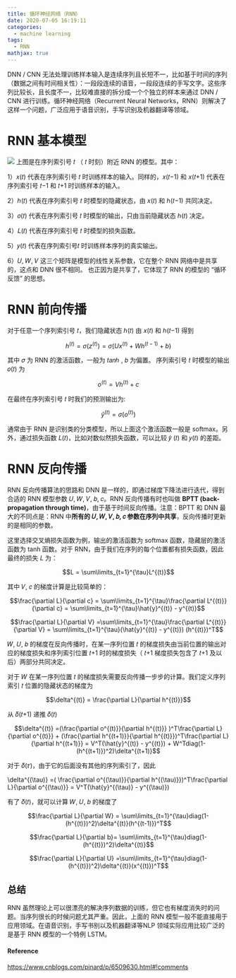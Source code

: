 ```yaml
---
title: 循环神经网络（RNN）
date: 2020-07-05 16:19:11
categories:
  - machine learning
tags:
  - RNN
mathjax: true
---
```


DNN / CNN 无法处理训练样本输入是连续序列且长短不一，比如基于时间的序列（数据之间有时间相关性）：一段段连续的语音，一段段连续的手写文字。这些序列比较长，且长度不一，比较难直接的拆分成一个个独立的样本来通过 DNN / CNN 进行训练。循环神经网络（Recurrent Neural Networks，RNN）则解决了这样一个问题，广泛应用于语音识别，手写识别及机器翻译等领域。
<!--more-->

# RNN 基本模型

![](markdown-img-paste-20200705162222486.png)
上图是在序列索引号 𝑡 （ 𝑡 时刻）附近 RNN 的模型。其中：

1）𝑥(𝑡) 代表在序列索引号 𝑡 时训练样本的输入。同样的，𝑥(𝑡−1) 和 𝑥(𝑡+1) 代表在序列索引号 𝑡−1 和 𝑡+1 时训练样本的输入。

2）ℎ(𝑡) 代表在序列索引号 𝑡 时模型的隐藏状态，由 𝑥(𝑡) 和 ℎ(𝑡−1) 共同决定。

3）𝑜(𝑡) 代表在序列索引号 𝑡 时模型的输出，只由当前隐藏状态 ℎ(𝑡) 决定。

4）𝐿(𝑡) 代表在序列索引号 𝑡 时模型的损失函数。

5）𝑦(𝑡) 代表在序列索引号𝑡 时训练样本序列的真实输出。

6）𝑈, 𝑊, 𝑉 这三个矩阵是模型的线性关系参数，它在整个 RNN 网络中是共享的，这点和 DNN 很不相同。 也正因为是共享了，它体现了 RNN 的模型的 “循环反馈” 的思想。　　

# RNN 前向传播
对于任意一个序列索引号 𝑡，我们隐藏状态 ℎ(𝑡) 由 𝑥(𝑡) 和 ℎ(𝑡−1) 得到

$$ h^{(t)} = \sigma(z^{(t)}) = \sigma(Ux^{(t)} + Wh^{(t-1)} +b ) $$

其中 𝜎 为 RNN 的激活函数，一般为 𝑡𝑎𝑛ℎ , 𝑏 为偏置。
序列索引号 𝑡 时模型的输出 𝑜(𝑡) 为

$$o^{(t)} = Vh^{(t)} +c$$

在最终在序列索引号 𝑡 时我们的预测输出为:

$$\hat{y}^{(t)} = \sigma(o^{(t)})$$

通常由于 RNN 是识别类的分类模型，所以上面这个激活函数一般是 softmax。另外，通过损失函数 𝐿(𝑡)，比如对数似然损失函数，可以比较 𝑦̂ (𝑡) 和 𝑦(𝑡) 的差距。

# RNN 反向传播
RNN 反向传播算法的思路和 DNN 是一样的，即通过梯度下降法进行迭代，得到合适的 RNN 模型参数 𝑈, 𝑊, 𝑉, 𝑏, 𝑐。RNN 反向传播有时也叫做 **BPTT (back-propagation through time)**，由于基于时间反向传播。注意：BPTT 和 DNN 最大的不同点是：RNN 中**所有的 𝑈, 𝑊, 𝑉, 𝑏, 𝑐 参数在序列中共享**，反向传播时更新的是相同的参数。

这里选择交叉熵损失函数为例，输出的激活函数为 softmax 函数，隐藏层的激活函数为 tanh 函数。对于 RNN，由于我们在序列的每个位置都有损失函数，因此最终的损失 𝐿 为：

$$L = \sum\limits_{t=1}^{\tau}L^{(t)}$$

其中 𝑉, 𝑐 的梯度计算是比较简单的：

$$\frac{\partial L}{\partial c} = \sum\limits_{t=1}^{\tau}\frac{\partial L^{(t)}}{\partial c}  = \sum\limits_{t=1}^{\tau}\hat{y}^{(t)} - y^{(t)}$$

$$\frac{\partial L}{\partial V} =\sum\limits_{t=1}^{\tau}\frac{\partial L^{(t)}}{\partial V}  = \sum\limits_{t=1}^{\tau}(\hat{y}^{(t)} - y^{(t)}) (h^{(t)})^T$$

𝑊, 𝑈, 𝑏 的梯度在反向传播时，在某一序列位置 𝑡 的梯度损失由当前位置的输出对应的梯度损失和序列索引位置 𝑡+1 时的梯度损失（ 𝑡+1 梯度损失包含了 𝑡+1 及以后）两部分共同决定。

对于 𝑊 在某一序列位置 𝑡 的梯度损失需要反向传播一步步的计算。我们定义序列索引 𝑡 位置的隐藏状态的梯度为

$$\delta^{(t)} = \frac{\partial L}{\partial h^{(t)}}$$

从 𝛿(𝑡+1) 递推 𝛿(𝑡)

$$\delta^{(t)} =(\frac{\partial o^{(t)}}{\partial h^{(t)}} )^T\frac{\partial L}{\partial o^{(t)}} + (\frac{\partial h^{(t+1)}}{\partial h^{(t)}})^T\frac{\partial L}{\partial h^{(t+1)}} = V^T(\hat{y}^{(t)} - y^{(t)}) + W^Tdiag(1-(h^{(t+1)})^2)\delta^{(t+1)}$$

对于 𝛿(𝜏)，由于它的后面没有其他的序列索引了，因此

\delta^{(\tau)} =( \frac{\partial o^{(\tau)}}{\partial h^{(\tau)}})^T\frac{\partial L}{\partial o^{(\tau)}} = V^T(\hat{y}^{(\tau)} - y^{(\tau)})

有了 𝛿(𝑡)，就可以计算 𝑊, 𝑈, 𝑏 的梯度了

$$\frac{\partial L}{\partial W} = \sum\limits_{t=1}^{\tau}diag(1-(h^{(t)})^2)\delta^{(t)}(h^{(t-1)})^T$$

$$\frac{\partial L}{\partial b}= \sum\limits_{t=1}^{\tau}diag(1-(h^{(t)})^2)\delta^{(t)}$$

$$\frac{\partial L}{\partial U} =\sum\limits_{t=1}^{\tau}diag(1-(h^{(t)})^2)\delta^{(t)}(x^{(t)})^T$$

## 总结
RNN 虽然理论上可以很漂亮的解决序列数据的训练，但它也有梯度消失时的问题。当序列很长的时候问题尤其严重。因此，上面的 RNN 模型一般不能直接用于应用领域。在语音识别，手写书别以及机器翻译等NLP 领域实际应用比较广泛的是基于 RNN 模型的一个特例 LSTM。

#### Reference
https://www.cnblogs.com/pinard/p/6509630.html#!comments
